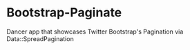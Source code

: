 Bootstrap-Paginate
==================

Dancer app that showcases Twitter Bootstrap's Pagination
via Data::SpreadPagination
